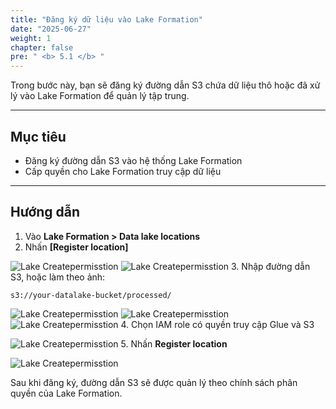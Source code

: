```yaml
---
title: "Đăng ký dữ liệu vào Lake Formation"
date: "2025-06-27"
weight: 1
chapter: false
pre: " <b> 5.1 </b> "
---
```


Trong bước này, bạn sẽ đăng ký đường dẫn S3 chứa dữ liệu thô hoặc đã xử lý vào Lake Formation để quản lý tập trung.

---

## Mục tiêu

- Đăng ký đường dẫn S3 vào hệ thống Lake Formation
- Cấp quyền cho Lake Formation truy cập dữ liệu

---

## Hướng dẫn

1. Vào **Lake Formation > Data lake locations**
2. Nhấn **[Register location]**

![Lake Createpermisstion](/images/2.lakeformation/01_lake.png)
![Lake Createpermisstion](/images/2.lakeformation/02_lake.png)
3. Nhập đường dẫn S3, hoặc làm theo ảnh:
   ```
   s3://your-datalake-bucket/processed/
   ```

![Lake Createpermisstion](/images/2.lakeformation/03_lake.png)
![Lake Createpermisstion](/images/2.lakeformation/04_lake.png)
![Lake Createpermisstion](/images/2.lakeformation/05_lake.png)
4. Chọn IAM role có quyền truy cập Glue và S3

![Lake Createpermisstion](/images/2.lakeformation/06_lake.png)
5. Nhấn **Register location**

![Lake Createpermisstion](/images/2.lakeformation/07_lake.png)

Sau khi đăng ký, đường dẫn S3 sẽ được quản lý theo chính sách phân quyền của Lake Formation.
